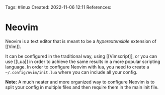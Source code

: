 Tags: #linux 
Created: 2022-11-06 12:11
References: 

# Neovim
Neovim is a text editor that is meant to be a *hyperextensible* extension of [[Vim]].

It can be configured in the traditional way, using [[Vimscript]], or you can use [[Lua]] in order to achieve the same results in a more popular scripting language. In order to configure Neovim with lua, you need to create a `~/.config/nvim/init.lua` where you can include all your config.

**Note:** A much neater and more organized way to configure Neovim is to split your config in multiple files and then require them in the main init file.